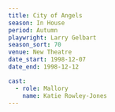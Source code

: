 ```yaml
---
title: City of Angels
season: In House
period: Autumn
playwright: Larry Gelbart
season_sort: 70
venue: New Theatre
date_start: 1998-12-07
date_end: 1998-12-12

cast:
  - role: Mallory
    name: Katie Rowley-Jones
---
```



